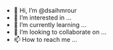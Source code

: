 - 👋 Hi, I’m @dsaihmrour
- 👀 I’m interested in ...
- 🌱 I’m currently learning ...
- 💞️ I’m looking to collaborate on ...
- 📫 How to reach me ...

<!---
dsaihmrour/dsaihmrour is a ✨ special ✨ repository because its `README.md` (this file) appears on your GitHub profile.
You can click the Preview link to take a look at your changes.
--->
